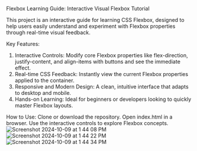 Flexbox Learning Guide: Interactive Visual Flexbox Tutorial

This project is an interactive guide for learning CSS Flexbox, designed to help users easily understand and experiment with Flexbox properties through real-time visual feedback.

Key Features:
1. Interactive Controls: Modify core Flexbox properties like flex-direction, justify-content, and align-items with buttons and see the immediate effect.
2. Real-time CSS Feedback: Instantly view the current Flexbox properties applied to the container.
2. Responsive and Modern Design: A clean, intuitive interface that adapts to desktop and mobile.
3. Hands-on Learning: Ideal for beginners or developers looking to quickly master Flexbox layouts.

How to Use:
Clone or download the repository.
Open index.html in a browser.
Use the interactive controls to explore Flexbox concepts.
![Screenshot 2024-10-09 at 1 44 08 PM](https://github.com/user-attachments/assets/f3e15319-340d-40aa-96bd-49745881e347)
![Screenshot 2024-10-09 at 1 44 22 PM](https://github.com/user-attachments/assets/29b8ffda-242e-4065-a3e0-94dfc4123113)
![Screenshot 2024-10-09 at 1 44 34 PM](https://github.com/user-attachments/assets/451236d5-94ac-41bb-a2bb-965a89eb8756)
